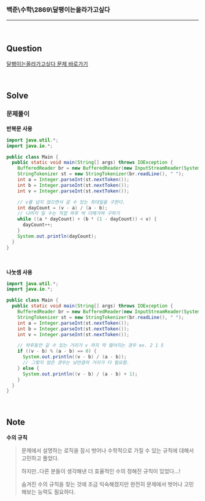 ### 백준\수학\2869\달팽이는올라가고싶다

---

<br/>

## Question

[달팽이는올라가고싶다 문제 바로가기](https://www.acmicpc.net/problem/2869)

<br/>

## Solve

### 문제풀이

**반복문 사용**

```java
import java.util.*;
import java.io.*;

public class Main {
  public static void main(String[] args) throws IOException {
    BufferedReader br = new BufferedReader(new InputStreamReader(System.in));
    StringTokenizer st = new StringTokenizer(br.readLine(), " ");
    int a = Integer.parseInt(st.nextToken());
    int b = Integer.parseInt(st.nextToken());
    int v = Integer.parseInt(st.nextToken());

    // v를 넘지 않으면서 갈 수 있는 최대일을 구한다.
    int dayCount = (v - a) / (a - b);
    // 나머지 일 수는 직접 하루 씩 더해가며 구하기
    while ((a * dayCount) + (b * (1 - dayCount)) < v) {
      dayCount++;
    }
    System.out.println(dayCount);
  }
}
```

<br/>

**나눗셈 사용**

```java
import java.util.*;
import java.io.*;

public class Main {
  public static void main(String[] args) throws IOException {
    BufferedReader br = new BufferedReader(new InputStreamReader(System.in));
    StringTokenizer st = new StringTokenizer(br.readLine(), " ");
    int a = Integer.parseInt(st.nextToken());
    int b = Integer.parseInt(st.nextToken());
    int v = Integer.parseInt(st.nextToken());

    // 하루동안 갈 수 있는 거리가 v 까지 딱 떨어지는 경우 ex. 2 1 5
    if ((v - b) % (a - b) == 0) {
      System.out.println((v - b) / (a - b));
	  // 그렇지 않은 경우는 낮만큼의 거리가 더 필요함.
    } else {
      System.out.println((v - b) / (a - b) + 1);
    }
  }
}
```

<br/>

## Note

**수의 규칙**

> 문제에서 설명하는 로직을 잠시 벗어나 수학적으로 가질 수 있는 규칙에 대해서 고민하고 풀었다.
>
> 하지만..다른 분들이 생각해낸 더 효율적인 수의 정해진 규칙이 있었다...!
>
> 숨겨진 수의 규칙을 찾는 것에 조금 익숙해졌지만 완전히 문제에서 벗어나 고민해보는 능력도 필요하다.
